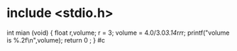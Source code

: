# include <stdio.h>
int mian (void)
{
    float r,volume;
    r = 3;
    volume = 4.0/3.0*3.14*r*r*r;
    printf("volume is %.2f\n",volume);
    return 0 ;
    }
    #c
    